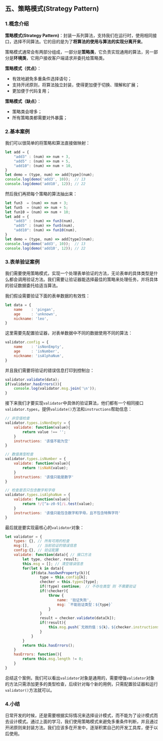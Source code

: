 ## 五、策略模式(Strategy Pattern)
### 1.概念介绍
**策略模式(Strategy Pattern)**：封装一系列算法，支持我们在运行时，使用相同接口，选择不同算法。它的目的是为了**将算法的使用与算法的实现分离开来**。  

策略模式通常会有两部分组成，一部分是**策略类**，它负责实现通用的算法，另一部分是**环境类**，它用户接收客户端请求并委托给策略类。

**策略模式（优点）**：   
* 有效地避免多重条件选择语句；   
* 支持开闭原则，将算法独立封装，使得更加便于切换、理解和扩展；  
* 更加便于代码复用；  

**策略模式（缺点）**：   
* 策略类会增多；   
* 所有策略类都需要对外暴露；   


### 2.基本案例
我们可以很简单的将策略和算法直接做映射：   
```js
let add = {
    "add3" : (num) => num + 3,
    "add5" : (num) => num + 5,
    "add10": (num) => num + 10,
}
let demo = (type, num) => add[type](num);
console.log(demo('add3', 10));  // 13
console.log(demo('add10', 12)); // 22
```
然后我们再把每个策略的算法抽出来：   
```js
let fun3  = (num) => num + 3;
let fun5  = (num) => num + 5;
let fun10 = (num) => num + 10;
let add = {
    "add3" : (num) => fun3(num),
    "add5" : (num) => fun5(num),
    "add10": (num) => fun10(num),
}
let demo = (type, num) => add[type](num);
console.log(demo('add3', 10));  // 13
console.log(demo('add10', 12)); // 22

```

### 3.表单验证案例
我们需要使用策略模式，实现一个处理表单验证的方法，无论表单的具体类型是什么都会调用验证方法。我们需要让验证器能选择最佳的策略来处理任务，并将具体的验证数据委托给适当算法。   

我们假设需要验证下面的表单数据的有效性：   
```js
let data = {
    name    : 'pingan',
    age     : 'unknown',
    nickname: 'leo',
}
```
这里需要先配置验证器，对表单数据中不同的数据使用不同的算法：   
```js
validator.config = {
    name    : 'isNonEmpty',
    age     : 'isNumber',
    nickname: 'isAlphaNum',
}
```
并且我们需要将验证的错误信息打印到控制台：    
```js
validator.validate(data);
if(validator.hasErrors()){
    console.log(validator.msg.join('\n'));
}
```
接下来我们才要实现`validator`中具体的验证算法，他们都有一个相同接口`validator.types`，提供`validate()`方法和`instructions`帮助信息：   
```js
// 非空值检查
validator.types.isNonEmpty = {
    validate: function(value){
        return value !== '';
    }
    instructions: '该值不能为空'
}

// 数值类型检查
validator.types.isNumber = {
    validate: function(value){
        return !isNaN(value);
    }
    instructions: '该值只能是数字'
}

// 检查是否只包含数字和字母
validator.types.isAlphaNum = {
    validate: function(value){
        return !/[^a-z0-9]/i.test(value);
    }
    instructions: '该值只能包含数字和字母，且不包含特殊字符'
}
```
最后就是要实现最核心的`validator`对象：   
```js
let validator = {
    types: {}, // 所有可用的检查
    msg:[],    // 当前验证的错误信息
    config:{}, // 验证配置
    validate: function(data){ // 接口方法
        let type, checker, result;
        this.msg = []; // 清空错误信息
        for(let k in data){
            if(data.hasOwnProperty(k)){
                type = this.config[k];
                checker = this.types[type];
                if(!type) continue;  // 不存在类型 则 不需要验证
                if(!checker){
                    throw {
                        name: '验证失败',
                        msg: `不能验证类型：${type}`
                    }
                }
                result = checker.validate(data[k]);
                if(!result){
                    this.msg.push(`无效的值：${k}，${checker.instructions}`);
                }
            }
        }
        return this.hasErrors();
    }
    hasErrors: function(){
        return this.msg.length != 0;
    }
}
```

总结这个案例，我们可以看出`validator`对象是通用的，需要增强`validator`对象的方法只需添加更多的类型检查，后续针对每个新的用例，只需配置验证器和运行`validator()`方法就可以。

### 4.小结
日常开发的时候，还是需要根据实际情况来选择设计模式，而不能为了设计模式而去设计模式。通过上面的学习，我们使用策略模式来避免多重条件判断，并且通过开闭原则来封装方法。我们应该多在开发中，逐渐积累自己的开发工具库，便于以后使用。  